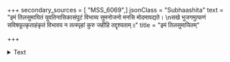 +++
secondary_sources = [ "MSS_6069",]
jsonClass = "Subhaashita"
text = "इमं तिलसुमायितं युवतिनासिकासंपुटं विभाव्य सुमनोजनो मनसि मोदमापद्यते।  \nसखे भुजगमुत्फणं सविषफूत्कृताहंकृतं विभावय न तत्स्पृहां कुरु जहीहि तद्दृश्यताम्॥"
title = "इमं तिलसुमायितम्"

+++

<details><summary>Text</summary>

इमं तिलसुमायितं युवतिनासिकासंपुटं विभाव्य सुमनोजनो मनसि मोदमापद्यते।  
सखे भुजगमुत्फणं सविषफूत्कृताहंकृतं विभावय न तत्स्पृहां कुरु जहीहि तद्दृश्यताम्॥
</details>

